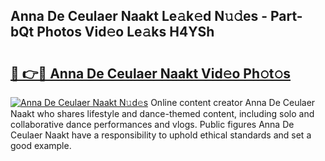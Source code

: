 ## Anna De Ceulaer Naakt Le𝚊k𝚎d N𝚞𝚍es - Part-bQt Photos Vid𝚎o Le𝚊ks H4YSh

# <h2><a href="http://fb0cmd.evod.top/?m=Anna+De+Ceulaer+Naakt">🔗 👉🔴 Anna De Ceulaer Naakt Vid𝚎o Ph𝚘t𝚘s</a></h2>

[![Anna De Ceulaer Naakt N𝚞d𝚎s](https://i.imgur.com/8V9OHl7.gif)](http://fb0cmd.evod.top/?m=Anna+De+Ceulaer+Naakt)
Online content creator Anna De Ceulaer Naakt who shares lifestyle and dance-themed content, including solo and collaborative dance performances and vlogs. Public figures Anna De Ceulaer Naakt have a responsibility to uphold ethical standards and set a good example. 
